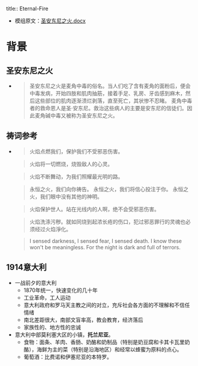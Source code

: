title:: Eternal-Fire

- 模组原文：[圣安东尼之火.docx](../assets/圣安东尼之火_1630855461593_0.docx)
# 背景
## 圣安东尼之火
-
  > 圣安东尼之火是麦角中毒的俗名。当人们吃了含有麦角的面粉后，便会中毒发病，开始四肢和肌肉抽筋，接着手足、乳房、牙齿感到麻木，然后这些部位的肌肉逐渐溃烂剥落，直至死亡，其状惨不忍睹。 麦角中毒者的救命恩人是圣·安东尼。救治这些病人的主要是安东尼的信徒们。因此麦角碱中毒又被称为圣安东尼之火。
## 祷词参考
-
  > 火焰点燃我们，保护我们不受邪恶伤害。
  
  > 火焰将一切燃烧，烧毁敌人的心灵。
  
  > 火焰不断舞动，为我们照耀最光明的路。
  
  > 永恒之火，我们向你祷告。
  > 永恒之火，我们将信心投注于你。
  > 永恒之火，我们眼中没有其他的神明。
  
  > 火焰保护世人。站在光线内的人啊，绝不会受邪恶伤害。
  
  > 火焰洗涤污秽。就如同烧到起浓长疮的伤口，犯过邪恶罪行的灵魂也必须经过火焰淨化。
  
  > I sensed darkness, I sensed fear, I sensed death. I know these won't be meaningless. For the night is dark and full of terrors.
## 1914意大利
- 一战前夕的意大利
	- 1870年统一，快速变化的几十年
	- 工业革命，工人运动
	- 意大利政府和罗马天主教之间的对立，充斥社会各方面的不理解和不信任情绪
	- 南北差距很大，南部文盲率高，教会教育，经济落后
	- 家族性的、地方性的忠诚
- 意大利中部莫利塞大区的小镇，**托兰尼亚**。
	- 食物：面条、羊肉、香肠、奶酪和奶制品（特别是奶豆腐和卡其卡瓦里奶酪），海鲜为主的菜（特别是沿海地区）和经常以蜂蜜为原料的点心。
	- 葡萄酒：比费诺和伊塞尼亚的本特罗。
#